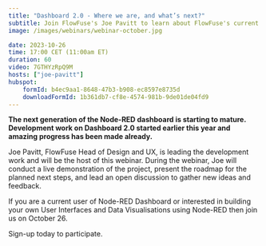 ```yaml
---
title: "Dashboard 2.0 - Where we are, and what’s next?"
subtitle: Join FlowFuse's Joe Pavitt to learn about FlowFuse's current development work to update Node-RED Dashboard project.
image: /images/webinars/webinar-october.jpg

date: 2023-10-26
time: 17:00 CET (11:00am ET) 
duration: 60
video: 7GTHYzRpQ9M
hosts: ["joe-pavitt"]
hubspot:
    formId: b4ec9aa1-8648-47b3-b908-ec8597e8735d
    downloadFormId: 1b361db7-cf8e-4574-981b-9de01de04fd9
---
```


**The next generation of the Node-RED dashboard is starting to mature. Development work on Dashboard 2.0 started earlier this year and amazing progress has been made already.**

<!--more-->

Joe Pavitt, FlowFuse Head of Design and UX, is leading the development work and will be the host of this webinar. During the webinar, Joe will conduct a live demonstration of the project, present the roadmap for the planned next steps, and lead an open discussion to gather new ideas and feedback.

If you are a current user of Node-RED Dashboard or interested in building your own User Interfaces and Data Visualisations using Node-RED then join us on October 26.

Sign-up today to participate.


